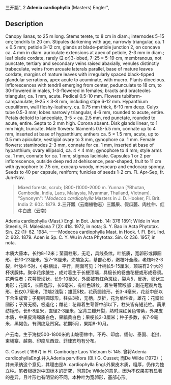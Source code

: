 三开瓢",
2.**Adenia cardiophylla** (Masters) Engler",

## Description
Canopy lianas, to 25 m long. Stems terete, to 8 cm in diam.; internodes 5-15 cm; tendrils to 20 cm. Stipules darkening with age, narrowly triangular, ca. 1 × 0.5 mm; petiole 3-12 cm, glands at blade-petiole junction 2, on concave ca. 4 mm in diam. auriculate extensions at apex of petiole, 2-3 mm in diam.; leaf blade cordate, rarely (2 or)3-lobed, 7-25 × 5-19 cm, membranous, not punctate, tertiary and secondary veins raised abaxially, venules distinctly trabeculate, veins from arcuate laterals parallel, base of mature leaves cordate, margins of mature leaves with irregularly spaced black-tipped glandular serrations, apex acute to acuminate, with mucro. Plants dioecious. Inflorescences with tendril emerging from center, pedunculate to 18 cm, to 30-flowered in males, 1-3-flowered in females; bracts and bracteoles triangular, ca. 1 mm, acute. Pedicel 0.5-10 mm. Flowers tubiform-campanulate, 9-25 × 3-8 mm, including stipe 6-12 mm. Hypanthium cupuliform, wall fleshy-leathery, ca. 0.75 mm thick, 6-10 mm deep. Calyx tube 0.5-3 mm; lobes narrowly triangular, 4-6 mm, rounded to acute, entire. Petals deltoid to lanceolate, 3-5 × ca. 2.5 mm, red punctate, rounded to acute, entire. Septa to 2 mm high. Corona absent. Disk glands linear, to 1 mm high, truncate. Male flowers: filaments 0.5-5.5 mm, connate up to 4 mm, inserted at base of hypanthium; anthers ca. 5 × 1.5 mm, acute, up to 0.5 mm apiculate; vestigial ovary to 3 mm, gynophore ca. 1 mm. Female flowers: staminodes 2-3 mm, connate for ca. 1 mm, inserted at base of hypanthium; ovary ellipsoid, ca. 4 × 4 mm; gynophore to 4 mm; style arms ca. 1 mm, connate for ca. 1 mm; stigmas laciniate. Capsules 1 or 2 per inflorescence, outside deep red at dehiscence, pear-shaped, fruit to 11 cm with gynophore to 7.5 cm, exocarp woody, mesocarp and endocarp spongy. Seeds to 40 per capsule, reniform; funicles of seeds 1-2 cm. Fl. Apr-Sep, fr. Jun-Nov.

> Mixed forests, scrub; (800-)1000-2000 m. Yunnan [?Bhutan, Cambodia, India, Laos, Malaysia, Myanmar, Thailand, Vietnam].
  "Synonym": "*Modecca cardiophylla* Masters in J. D. Hooker, Fl. Brit. India 2: 602. 1879.
**2.三开瓢（云南植物志）三瓢果、假瓜蒌、肉杜仲、红牛白皮（云南）**

Adenia cardiophylla (Mast.) Engl. in Bot. Jahrb. 14: 376 1891; Wilde in Van Steenis, Fl. Malesiana 7 (2): 418. 1972, in nota; S. Y. Bao in Acta Phytotax. Sin. 22 (1): 62. 1984. ——Modecca cardiophylla Mast. in Hook. f. Fl. Brit. Ind. 2: 602. 1879. Aden is Sp. C. Y. Wu in Acta Phytotax. Sin. 6: 236. 1957, in nota.

木质大藤本，长约8-12米；茎圆柱形，无毛，具线条纹。叶纸质，宽卵形或卵圆形，长10-23厘米，宽7-18厘米，先端急尖，基部心形，嫩枝叶全缘，老枝叶2-3裂，叶脉4-5对，小脉横出，平行，两面可见；叶柄长5-15厘米，顶端有2个大的杯状腺体。聚伞花序腋生，成对着生于长梗顶端，具极长的卷曲花梗或形成卷须。花两性者；花萼管坛状，长9-10毫米，外面被有红色斑纹，裂片5，反折、卵状三角形；花瓣5，长圆匙形，长6毫米，有红色斑纹，着生萼管喉部；副花冠裂片匙形，长仅0.7毫米，顶端2浅裂；雄蕊5枚，花药圆锥形，长3-4毫米，花丝中部以下合生成管；子房椭圆球形，柱头3枚，无柄，反折，花为单性者，雄花：花瓣长圆形；子房无柄，极退化；雌花：花瓣着生萼管中部以下，柱头皆有短花柱。蒴果纺锤形，长6-8厘米，直径2-3厘米，室背三瓣开裂，熟时深红黄色带紫，外果皮木质，中果皮海绵质白色，果瓤黄白色；果梗长2-3厘米；种子多数，长7-9毫米，黑褐色，有网纹及凹窝。花期5月，果期8-10月。

产云南。生于海拔500-1800米的山坡密林中。不丹、印度、缅甸、泰国、老挝、柬埔寨、越南、印度尼西亚、菲律宾均有分布。

G. Cusset ( 1967) in Fl. Cambodge Laos Vietnam 5: 145. 曾将Adenia cardiophyllaEngl.并入Adenia parviflora (Bl.) G. Cusset; 而De Wilde (1972) ；并未采纳这个意见，其理由是A. cardiophylla Engl.外果皮木质，粗厚，仍作为独立种。笔者根据对中国标本的研究，同意De Wilde的意见，因为不仅果实有显著的差异，且叶形也有明显的不同，本种叶为宽卵形，基部心形。
